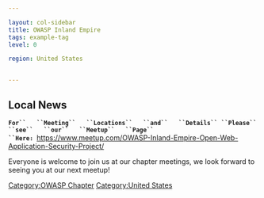 ```yaml
---

layout: col-sidebar
title: OWASP Inland Empire
tags: example-tag
level: 0

region: United States


---
```

## Local News

**`For``   ``Meeting``   ``Locations``   ``and``   ``Details``
 ``Please``   ``see``   ``our``   ``Meetup``   ``Page``
 ``Here:`**` `<https://www.meetup.com/OWASP-Inland-Empire-Open-Web-Application-Security-Project/>

Everyone is welcome to join us at our chapter meetings, we look forward
to seeing you at our next meetup\!

[Category:OWASP Chapter](Category:OWASP_Chapter "wikilink")
[Category:United States](Category:United_States "wikilink")
